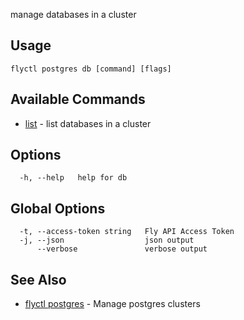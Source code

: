 manage databases in a cluster

## Usage
~~~
flyctl postgres db [command] [flags]
~~~

## Available Commands
* [list](/docs/flyctl/postgres-db-list/)	 - list databases in a cluster

## Options

~~~
  -h, --help   help for db
~~~

## Global Options

~~~
  -t, --access-token string   Fly API Access Token
  -j, --json                  json output
      --verbose               verbose output
~~~

## See Also

* [flyctl postgres](/docs/flyctl/postgres/)	 - Manage postgres clusters

